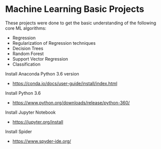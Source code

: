 # Machine Learning Basic Projects
These projects were done to get the basic understanding of the following core ML algorithms:

- Regression
- Regularization of Regression techniques
- Decision Trees
- Random Forest
- Support Vector Regression
- Classification

Install Anaconda Python 3.6 version
  - https://conda.io/docs/user-guide/install/index.html 
  
Install Python 3.6
  - https://www.python.org/downloads/release/python-360/
  
Install Jupyter Notebook
  - https://jupyter.org/install
  
Install Spider
  - https://www.spyder-ide.org/

